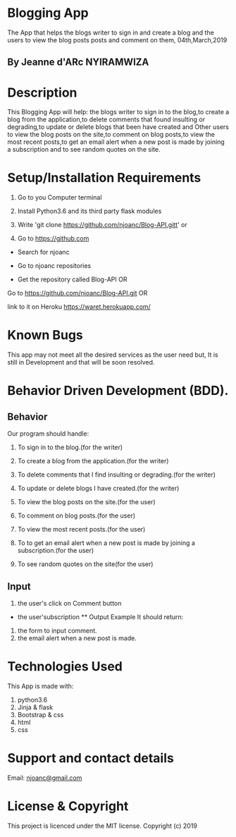 # Blogging App
The App that helps the blogs writer to sign in and create a blog and the users to view the blog posts posts and comment on them, 04th,March,2019
## By Jeanne d'ARc NYIRAMWIZA
# Description
This Blogging App will help: the blogs writer to sign in to the blog,to create a blog from the application,to delete comments that found insulting or degrading,to update or delete blogs that been have created and Other users to view the blog posts on the site,to comment on blog posts,to view the most recent posts,to get an email alert when a new post is made by joining a subscription and to see random quotes on the site.

# Setup/Installation Requirements
1. Go to you Computer terminal

2. Install Python3.6 and its third party flask modules

3. Write 'git clone https://github.com/njoanc/Blog-API.gitt' or

4. Go to https://github.com

* Search for njoanc

* Go to njoanc repositories

* Get the repository called Blog-API OR

Go to https://github.com/njoanc/Blog-API.git OR


link to it on Heroku
https://waret.herokuapp.com/

# Known Bugs
This app may not meet all the desired services as the user need but, It is still in Development and that will be soon resolved.

# Behavior Driven Development (BDD).
## Behavior
Our program should handle:

1. To sign in to the blog.(for the writer)

2. To create a blog from the application.(for the writer)

3. To delete comments that I find insulting or degrading.(for the writer)

4. To update or delete blogs I have created.(for the writer)

5. To view the blog posts on the site.(for the user)

6. To comment on blog posts.(for the user)

7. To view the most recent posts.(for the user)

8. To to get an email alert when a new post is made by joining a subscription.(for the user)

9. To see random quotes on the site(for the user)

## Input
1. the user's click on Comment button
* the user'subscription
** Output Example
It should return:

1. the form to input comment.
2. the email alert when a new post is made.
# Technologies Used
This App is made with:

1. python3.6
2. Jinja & flask
3. Bootstrap & css
4. html
5. css
# Support and contact details
Email: njoanc@gmail.com

# License & Copyright
This project is licenced under the MIT license.
Copyright (c) 2019 
